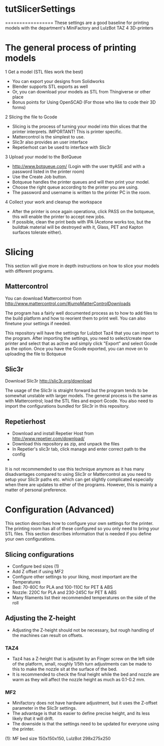 # tutSlicerSettings
=================
These settings are a good baseline for printing models with the department's MiniFactory and LulzBot TAZ 4 3D-printers

# The general process of printing models
1 Get a model (STL files work the best)
  * You can export your designs from Solidworks
  * Blender supports STL exports as well
  * Or, you can download your models as STL from Thingiverse or other place
  * Bonus points for Using OpenSCAD (For those who like to code their 3D forms)

2 Slicing the file to Gcode
  * Slicing is the process of turning your model into thin slices that the printer interprets. IMPORTANT! This is printer specific.
  * Mattercontrol is the simplest to use.
  * Slic3r also provides an user interface
  * Repetierhost can be used to interface with Slic3r

3 Upload your model to the BotQueue
  * http://www.botqueue.com/ (Login with the user ttyASE and with a password listed in the printer room)
  * Use the Create Job button.
  * Botqueue handles the printer queues and will then print your model.
  * Choose the right queue according to the printer you are using.
  * The password and username is written to the printer PC in the room.

4 Collect your work and cleanup the workspace
  * After the printer is once again operationa, click PASS on the botqueue, this will enable the printer to accept new jobs.
  * If possible, clean the print beds with IPA (Acetone works too, but the buildtak material will be destroyed with it, Glass, PET and Kapton surfaces tolerate either).

# Slicing
This section will give more in depth instructions on how to slice your models with different programs.

## Mattercontrol
You can download Mattercontrol from http://www.mattercontrol.com/#jumpMatterControlDownloads

The program has a fairly well documented process as to how to add files to the build platform and how to reorient them to print well. You can also finetune your settings if needed.

This repository will have the settings for Lulzbot Taz4 that you can import to the program.
After importing the settings, you need to select/create new printer and select that as active and simply click "Export" and select Gcode as the option. Once you have the Gcode exported, you can move on to uploading the file to Botqueue

## Slic3r
Download Slic3r http://slic3r.org/download

The usage of the Slic3r is straight forward but the program tends to be somewhat unstable with larger models. The general process is the same as with Mattercontrol; load the STL files and export Gcode. You also need to import the configurations bundled for Slic3r in this repository.

## Repetierhost
* Download and install Repetier Host from http://www.repetier.com/download/
* Download this repository as zip, and unpack the files
* In Repetier's slic3r tab, click manage and enter correct path to the config
* 
It is not recommemded to use this technique anymore as it has many disadvantages compared to using Slic3r or Mattercontrol as you need to setup your Slic3r paths etc. which can get slightly complicated especially when there are updates to either of the programs. However, this is mainly a matter of personal preference.

# Configuration (Advanced)
This section describes how to configure your own settings for the printer. The printing room has all of these configured so you only need to bring your STL files. This section describes information that is needed if you define your own configurations.

## Slicing configurations
* Configure bed sizes (1)
* Add Z offset if using MF2
* Configure other settings to your liking, most important are the Temperatures
* Bed: 70-80C for PLA and 100-110C for PET & ABS
* Nozzle: 220C for PLA and 230-245C for PET & ABS
* Many filaments list their recommended temperatures on the side of the roll

## Adjusting the Z-height
  * Adjusting the Z-height should not be necessary, but rough handling of the machines can result on offsets.

### TAZ4
  * Taz4 has a Z-height that is adjsutet by an Finger screw on the left side of the platform, small, roughly 1/5th turn adjustments can be made to this to make the nozzle sit at the surface of the bed. 
  * It is recommended to check the final height while the bed and nozzle are warm as they will affect the nozzle height as much as 0.1-0.2 mm.
  
### MF2
  * Minifactory does not have hardware adjustment, but it uses the Z-offset parameter in the Slic3r settings.
  * The advantage is that its easier to define precise height, and its less likely that it will drift.
  * The downside is that the settings need to be updated for everyone using the printer.

(1): MF bed size 150x150x150, LulzBot 298x275x250


